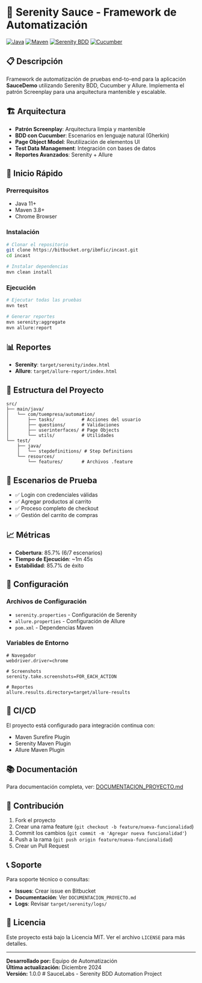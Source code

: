 # 🚀 Serenity Sauce - Framework de Automatización

[![Java](https://img.shields.io/badge/Java-11-orange.svg)](https://www.oracle.com/java/)
[![Maven](https://img.shields.io/badge/Maven-3.8+-blue.svg)](https://maven.apache.org/)
[![Serenity BDD](https://img.shields.io/badge/Serenity%20BDD-3.9.8-green.svg)](https://serenity-bdd.github.io/)
[![Cucumber](https://img.shields.io/badge/Cucumber-7.14.0-brightgreen.svg)](https://cucumber.io/)

## 📋 Descripción

Framework de automatización de pruebas end-to-end para la aplicación **SauceDemo** utilizando Serenity BDD, Cucumber y Allure. Implementa el patrón Screenplay para una arquitectura mantenible y escalable.

## 🏗️ Arquitectura

- **Patrón Screenplay**: Arquitectura limpia y mantenible
- **BDD con Cucumber**: Escenarios en lenguaje natural (Gherkin)
- **Page Object Model**: Reutilización de elementos UI
- **Test Data Management**: Integración con bases de datos
- **Reportes Avanzados**: Serenity + Allure

## 🚀 Inicio Rápido

### Prerrequisitos
- Java 11+
- Maven 3.8+
- Chrome Browser

### Instalación
```bash
# Clonar el repositorio
git clone https://bitbucket.org/ibmfic/incast.git
cd incast

# Instalar dependencias
mvn clean install
```

### Ejecución
```bash
# Ejecutar todas las pruebas
mvn test

# Generar reportes
mvn serenity:aggregate
mvn allure:report
```

## 📊 Reportes

- **Serenity**: `target/serenity/index.html`
- **Allure**: `target/allure-report/index.html`

## 📁 Estructura del Proyecto

```
src/
├── main/java/
│   └── com/tuempresa/automation/
│       ├── tasks/          # Acciones del usuario
│       ├── questions/      # Validaciones
│       ├── userinterfaces/ # Page Objects
│       └── utils/          # Utilidades
└── test/
    ├── java/
    │   └── stepdefinitions/ # Step Definitions
    └── resources/
        └── features/       # Archivos .feature
```

## 🧪 Escenarios de Prueba

- ✅ Login con credenciales válidas
- ✅ Agregar productos al carrito
- ✅ Proceso completo de checkout
- ✅ Gestión del carrito de compras

## 📈 Métricas

- **Cobertura**: 85.7% (6/7 escenarios)
- **Tiempo de Ejecución**: ~1m 45s
- **Estabilidad**: 85.7% de éxito

## 🔧 Configuración

### Archivos de Configuración
- `serenity.properties` - Configuración de Serenity
- `allure.properties` - Configuración de Allure
- `pom.xml` - Dependencias Maven

### Variables de Entorno
```properties
# Navegador
webdriver.driver=chrome

# Screenshots
serenity.take.screenshots=FOR_EACH_ACTION

# Reportes
allure.results.directory=target/allure-results
```

## 🚀 CI/CD

El proyecto está configurado para integración continua con:
- Maven Surefire Plugin
- Serenity Maven Plugin
- Allure Maven Plugin

## 📚 Documentación

Para documentación completa, ver: [DOCUMENTACION_PROYECTO.md](DOCUMENTACION_PROYECTO.md)

## 🤝 Contribución

1. Fork el proyecto
2. Crear una rama feature (`git checkout -b feature/nueva-funcionalidad`)
3. Commit los cambios (`git commit -m 'Agregar nueva funcionalidad'`)
4. Push a la rama (`git push origin feature/nueva-funcionalidad`)
5. Crear un Pull Request

## 📞 Soporte

Para soporte técnico o consultas:
- **Issues**: Crear issue en Bitbucket
- **Documentación**: Ver `DOCUMENTACION_PROYECTO.md`
- **Logs**: Revisar `target/serenity/logs/`

## 📄 Licencia

Este proyecto está bajo la Licencia MIT. Ver el archivo `LICENSE` para más detalles.

---

**Desarrollado por:** Equipo de Automatización  
**Última actualización:** Diciembre 2024  
**Versión:** 1.0.0
#   S a u c e L a b s   -   S e r e n i t y   B D D   A u t o m a t i o n   P r o j e c t  
 